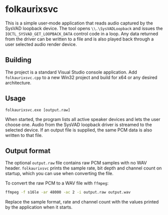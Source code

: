 # folkaurixsvc

This is a simple user‑mode application that reads audio captured by the
SysVAD loopback device.  The tool opens `\\.\SysVADLoopback` and issues
the `IOCTL_SYSVAD_GET_LOOPBACK_DATA` control code in a loop.  Any data
returned from the driver can be written to a file and is also played
back through a user selected audio render device.

## Building
The project is a standard Visual Studio console application.  Add
`folkaurixsvc.cpp` to a new Win32 project and build for x64 or any
desired architecture.

## Usage
```
folkaurixsvc.exe [output.raw]
```
When started, the program lists all active speaker devices and lets the
user choose one. Audio from the SysVAD loopback driver is streamed to
the selected device. If an output file is supplied, the same PCM data is
also written to that file.

## Output format
The optional `output.raw` file contains raw PCM samples with no WAV header.
`folkaurixsvc` prints the sample rate, bit depth and channel count on
startup, which you can use when converting the file.

To convert the raw PCM to a WAV file with `ffmpeg`:

```sh
ffmpeg -f s16le -ar 48000 -ac 2 -i output.raw output.wav
```

Replace the sample format, rate and channel count with the values printed
by the application when it starts.
